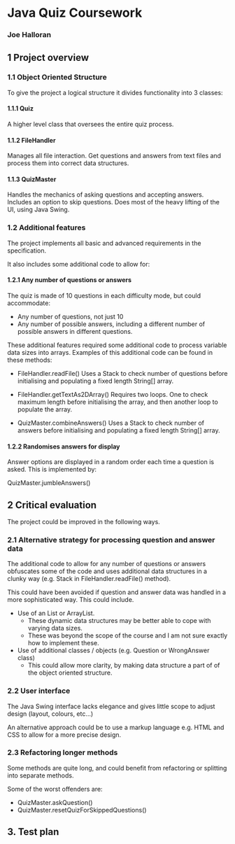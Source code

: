 # Java Quiz Coursework
### Joe Halloran

## 1       Project overview

### 1.1	    Object Oriented Structure

To give the project a logical structure it divides functionality into 3 classes:

#### 1.1.1   Quiz

A higher level class that oversees the entire quiz process.

#### 1.1.2	FileHandler

Manages all file interaction. Get questions and answers from text files and process them into correct data structures.

#### 1.1.3	QuizMaster

Handles the mechanics of asking questions and accepting answers. Includes an option to skip questions. Does most of the heavy lifting of the UI, using Java Swing.

### 1.2 	Additional features

The project implements all basic and advanced requirements in the specification.

It also includes some additional code to allow for:

#### 1.2.1	Any number of questions or answers

The quiz is made of 10 questions in each difficulty mode, but could accommodate:

* Any number of questions, not just 10
* Any number of possible answers, including a different number of possible answers in different questions.

These additional features required some additional code to process variable data sizes into arrays. Examples of this additional code can be found in these methods:

* FileHandler.readFile()
Uses a Stack to check number of questions before initialising and populating a fixed length String[] array.

* FileHandler.getTextAs2DArray()
Requires two loops. One to check maximum length before initialising the array, and then another loop to populate the array.
* QuizMaster.combineAnswers()
Uses a Stack to check number of answers before initialising and populating a fixed length String[] array.

#### 1.2.2 Randomises answers for display
Answer options are displayed in a random order each time a question is asked. This is implemented by:

QuizMaster.jumbleAnswers()

## 2       Critical evaluation
The project could be improved in the following ways.

### 2.1     Alternative strategy for processing question and answer data
The additional code to allow for any number of questions or answers obfuscates some of the code and uses additional data structures in a clunky way (e.g. Stack in FileHandler.readFile() method).

This could have been avoided if question and answer data was handled in a more sophisticated way. This could include.
* Use of an List or ArrayList.
    * These dynamic data structures may be better able to cope with varying data sizes.
    * These was beyond the scope of the course and I am not sure exactly how to implement these.
* Use of additional classes / objects (e.g. Question or WrongAnswer class)
    * This could allow more clarity, by making data structure a part of of the object oriented structure.

### 2.2     User interface
The Java Swing interface lacks elegance and gives little scope to adjust design (layout, colours, etc…)

An alternative approach could be to use a markup language e.g. HTML and CSS to allow for a more precise design.

### 2.3     Refactoring longer methods
Some methods are quite long, and could benefit from refactoring or splitting into separate methods.

Some of the worst offenders are:
* QuizMaster.askQuestion()
* QuizMaster.resetQuizForSkippedQuestions()

## 3.      Test plan